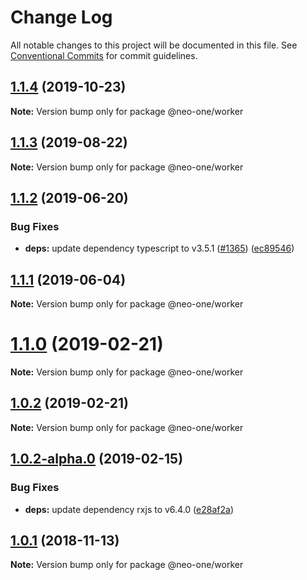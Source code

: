 # Change Log

All notable changes to this project will be documented in this file.
See [Conventional Commits](https://conventionalcommits.org) for commit guidelines.

## [1.1.4](https://github.com/neo-one-suite/neo-one/compare/@neo-one/worker@1.1.3...@neo-one/worker@1.1.4) (2019-10-23)

**Note:** Version bump only for package @neo-one/worker





## [1.1.3](https://github.com/neo-one-suite/neo-one/compare/@neo-one/worker@1.1.2...@neo-one/worker@1.1.3) (2019-08-22)

**Note:** Version bump only for package @neo-one/worker





## [1.1.2](https://github.com/neo-one-suite/neo-one/compare/@neo-one/worker@1.1.1...@neo-one/worker@1.1.2) (2019-06-20)


### Bug Fixes

* **deps:** update dependency typescript to v3.5.1 ([#1365](https://github.com/neo-one-suite/neo-one/issues/1365)) ([ec89546](https://github.com/neo-one-suite/neo-one/commit/ec89546))





## [1.1.1](https://github.com/neo-one-suite/neo-one/compare/@neo-one/worker@1.1.0...@neo-one/worker@1.1.1) (2019-06-04)

**Note:** Version bump only for package @neo-one/worker





# [1.1.0](https://github.com/neo-one-suite/neo-one/compare/@neo-one/worker@1.0.2...@neo-one/worker@1.1.0) (2019-02-21)

**Note:** Version bump only for package @neo-one/worker





## [1.0.2](https://github.com/neo-one-suite/neo-one/compare/@neo-one/worker@1.0.2-alpha.0...@neo-one/worker@1.0.2) (2019-02-21)

**Note:** Version bump only for package @neo-one/worker





## [1.0.2-alpha.0](https://github.com/neo-one-suite/neo-one/compare/@neo-one/worker@1.0.1...@neo-one/worker@1.0.2-alpha.0) (2019-02-15)


### Bug Fixes

* **deps:** update dependency rxjs to v6.4.0 ([e28af2a](https://github.com/neo-one-suite/neo-one/commit/e28af2a))





## [1.0.1](https://github.com/neo-one-suite/neo-one/compare/@neo-one/worker@1.0.0...@neo-one/worker@1.0.1) (2018-11-13)

**Note:** Version bump only for package @neo-one/worker
